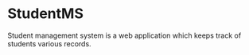 # StudentMS
Student management system is a web application which keeps track of students various records.
